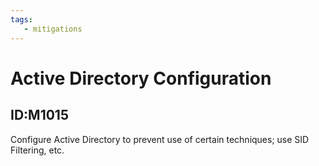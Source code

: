 ```yaml
---
tags:
   - mitigations
---
```

# Active Directory Configuration
## ID:M1015
Configure Active Directory to prevent use of certain techniques; use SID Filtering, etc.
